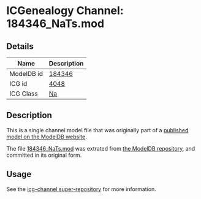 # ICGenealogy Channel: 184346\_NaTs.mod

## Details

Name | Description
---- | -----------
ModelDB id | [184346](http://senselab.med.yale.edu/ModelDB/ShowModel.cshtml?model=184346)
ICG id | [4048](http://icg.neurotheory.ox.ac.uk/channels/2/4048)
ICG Class | [Na](http://icg.neurotheory.ox.ac.uk/channels/2)

## Description

This is a single channel model file that was originally part of a [published model on the ModelDB website](http://senselab.med.yale.edu/mModelDB/ShowModel.cshtml?model=184346).

The file [184346\_NaTs.mod](184346_NaTs.mod) was extrated from [the ModelDB repository](http://senselab.med.yale.edu/ModelDB/ShowModel.cshtml?model=184346), and committed in its original form.

## Usage

See the [icg-channel super-repository](https://github.com/icgenealogy/icg-channels) for more information.